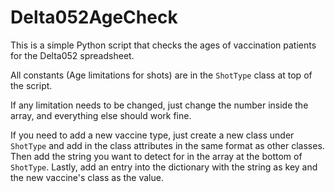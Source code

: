 # Delta052AgeCheck

This is a simple Python script that checks the ages of vaccination patients for the Delta052 spreadsheet.

All constants (Age limitations for shots) are in the `ShotType` class at top of the script.

If any limitation needs to be changed, just change the number inside the array, and everything else should work fine.

If you need to add a new vaccine type, just create a new class under `ShotType` and add in the class attributes in the same format as other classes. Then add the string you want to detect for in the array at the bottom of `ShotType`. Lastly, add an entry into the dictionary with the string as key and the new vaccine's class as the value.
